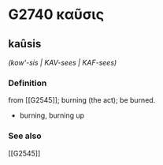 # G2740 καῦσις

## kaûsis

_(kow'-sis | KAV-sees | KAF-sees)_

### Definition

from [[G2545]]; burning (the act); be burned.

- burning, burning up

### See also

[[G2545]]

